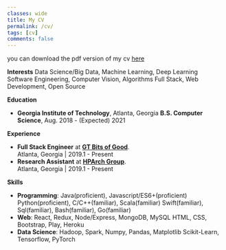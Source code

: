 ```yaml
---
classes: wide
title: My CV
permalink: /cv/
tags: [cv]
comments: false
---
```

you can download the pdf version of my cv [here](https://github.com/BennyWnj/Job-related/blob/master/Bingyao%20Wang%20Resume.pdf) <br/>

**Interests**
Data Science/Big Data, Machine Learning, Deep Learning
Software Engineering, Computer Vision, Algorithms 
Full Stack, Web Development, Open Source

**Education**
* **Georgia Institute of Technology**, Atlanta, Georgia 
  **B.S. Computer Science**,  Aug. 2018 - (Expected) 2021

**Experience**
* **Full Stack Engineer** at [**GT Bits of Good**](https://bitsofgood.org/). <br/>
    Atlanta, Georgia | 2019.1 - Present
* **Research Assistant** at [**HPArch Group**](http://comparch.gatech.edu/hparch/index.html). <br/>
    Atlanta, Georgia | 2019.1 - Present<br/>

**Skills**
* **Programming**: Java(proficient), Javascript/ES6+(proficient) 
    Python(proficient), C/C++(familiar), Scala(familiar)
    Swift(familiar), Sql(familiar), Bash(familiar), Go(familiar)
* **Web**: React, Redux, Node/Express, MongoDB, MySQL
    HTML, CSS, Bootstrap, Play, Heroku
* **Data Science**: Hadoop, Spark, Numpy, Pandas, Matplotlib 
    Scikit-Learn, Tensorflow, PyTorch


    
    
